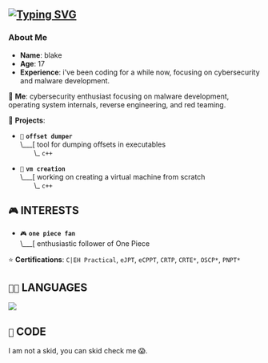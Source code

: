 ## [![Typing SVG](https://readme-typing-svg.demolab.com?font=Terminess+Nerd+Font+Mono&size=20&duration=2000&pause=500&color=49F7B6&background=FFFFFF00&vCenter=true&random=true&width=540&height=40&lines=hey%2C+it's+Blake!;currently%3A+poking+at+windows+with+a+stick;currently%3A+studying+the+arcane+arts;currently%3A+spamming+F5+inIDA;currently%3A+shadowboxing+security+solutions;currently%3A+succumbing+to+the+void;currently%3A+loitering+in+CPL%3D0;currently%3A+thumbing+through+grimoires+(SDMs))](https://git.io/typing-svg)

### About Me
- **Name**: blake
- **Age**: 17
- **Experience**: i've been coding for a while now, focusing on cybersecurity and malware  development.

💬 **Me**: cybersecurity enthusiast focusing on malware development, operating system internals, reverse engineering, and red teaming. 

🌱 **Projects**:

- `📜` **`offset dumper`**<br>
  \\___[ tool for dumping offsets in executables<br>
  &nbsp;&nbsp;&nbsp;&nbsp;&nbsp;&nbsp;&nbsp;\\\_ `c++`

- `🔧` **`vm creation`**<br>
  \\___[ working on creating a virtual machine from scratch<br>
  &nbsp;&nbsp;&nbsp;&nbsp;&nbsp;&nbsp;&nbsp;\\\_ `c++`

## `🎮` INTERESTS
- `🎮` **`one piece fan`**<br>
  \\___[ enthusiastic follower of One Piece<br>

⭐ **Certifications**: `C|EH Practical`, `eJPT`, `eCPPT`, `CRTP`, `CRTE*`, `OSCP*`, `PNPT*`

## `👨‍💻` LANGUAGES
[![](https://skillicons.dev/icons?i=c,cpp,cs,python,bash,powershell,neovim,vim,visualstudio,vscode,arch,windows)](https://skillicons.dev)

## `🧠` CODE
I am not a skid, you can skid check me 😱.
